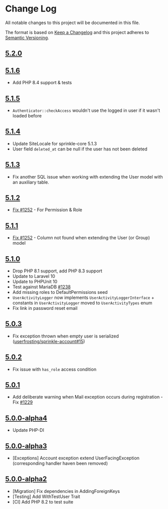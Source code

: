 # Change Log

All notable changes to this project will be documented in this file.

The format is based on [Keep a Changelog](http://keepachangelog.com/en/1.0.0/)
and this project adheres to [Semantic Versioning](http://semver.org/spec/v2.0.0.html).

## [5.2.0](https://github.com/userfrosting/sprinkle-account/compare/5.1.0...5.2.0)

## [5.1.6](https://github.com/userfrosting/sprinkle-account/compare/5.1.5...5.1.6)
- Add PHP 8.4 support & tests

## [5.1.5](https://github.com/userfrosting/sprinkle-account/compare/5.1.4...5.1.5)
- `Authenticator::checkAccess` wouldn't use the logged in user if it wasn't loaded before

## [5.1.4](https://github.com/userfrosting/sprinkle-account/compare/5.1.3...5.1.4)
- Update SiteLocale for sprinkle-core 5.1.3
- User field `deleted_at` can be null if the user has not been deleted

## [5.1.3](https://github.com/userfrosting/sprinkle-account/compare/5.1.2...5.1.3)
- Fix another SQL issue when working with extending the User model with an auxiliary table.

## [5.1.2](https://github.com/userfrosting/sprinkle-account/compare/5.1.1...5.1.2)
- [Fix #1252](https://github.com/userfrosting/UserFrosting/issues/1252) - For Permission & Role

## [5.1.1](https://github.com/userfrosting/sprinkle-account/compare/5.1.0...5.1.1)
- [Fix #1252](https://github.com/userfrosting/UserFrosting/issues/1252) - Column not found when extending the User (or Group) model 

## [5.1.0](https://github.com/userfrosting/sprinkle-account/compare/5.0.1...5.1.0)
- Drop PHP 8.1 support, add PHP 8.3 support
- Update to Laravel 10
- Update to PHPUnit 10
- Test against MariaDB [#1238](https://github.com/userfrosting/UserFrosting/issues/1238)
- Add missing roles to DefaultPermissions seed
- `UserActivityLogger` now implements `UserActivityLoggerInterface` + constants in `UserActivityLogger` moved to `UserActivityTypes` enum
- Fix link in password reset email

## [5.0.3](https://github.com/userfrosting/sprinkle-account/compare/5.0.2...5.0.3)
- Fix exception thrown when empty user is serialized ([userfrosting/sprinkle-account#15](https://github.com/userfrosting/sprinkle-account/pull/15))

## [5.0.2](https://github.com/userfrosting/sprinkle-account/compare/5.0.1...5.0.2)
- Fix issue with `has_role` access condition

## [5.0.1](https://github.com/userfrosting/sprinkle-account/compare/5.0.0...5.0.1)
- Add deliberate warning when Mail exception occurs during registration - Fix [#1229](https://github.com/userfrosting/UserFrosting/issues/1229)

## [5.0.0-alpha4](https://github.com/userfrosting/sprinkle-account/compare/5.0.0-alpha3...5.0.0-alpha4)
- Update PHP-DI

## [5.0.0-alpha3](https://github.com/userfrosting/sprinkle-account/compare/5.0.0-alpha2...5.0.0-alpha3)
- [Exceptions] Account exception extend UserFacingException (corresponding handler haven been removed)

## [5.0.0-alpha2](https://github.com/userfrosting/sprinkle-account/compare/5.0.0-alpha1...5.0.0-alpha2)
- [Migration] Fix dependencies in AddingForeignKeys
- [Testing] Add WithTestUser Trait
- [CI] Add PHP 8.2 to test suite
